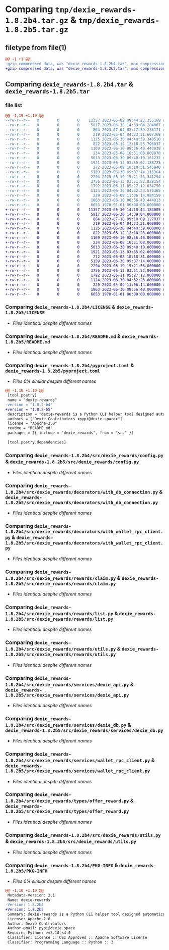 # Comparing `tmp/dexie_rewards-1.8.2b4.tar.gz` & `tmp/dexie_rewards-1.8.2b5.tar.gz`

## filetype from file(1)

```diff
@@ -1 +1 @@
-gzip compressed data, was "dexie_rewards-1.8.2b4.tar", max compression
+gzip compressed data, was "dexie_rewards-1.8.2b5.tar", max compression
```

## Comparing `dexie_rewards-1.8.2b4.tar` & `dexie_rewards-1.8.2b5.tar`

### file list

```diff
@@ -1,19 +1,19 @@
--rw-r--r--   0        0        0    11357 2023-05-02 08:44:23.355168 dexie_rewards-1.8.2b4/LICENSE
--rw-r--r--   0        0        0     5817 2023-06-30 14:39:04.284007 dexie_rewards-1.8.2b4/README.md
--rw-r--r--   0        0        0      864 2023-07-04 02:27:59.235171 dexie_rewards-1.8.2b4/pyproject.toml
--rw-r--r--   0        0        0      219 2023-05-04 04:23:21.607369 dexie_rewards-1.8.2b4/src/dexie_rewards/__init__.py
--rw-r--r--   0        0        0     1125 2023-06-30 04:40:39.340510 dexie_rewards-1.8.2b4/src/dexie_rewards/config.py
--rw-r--r--   0        0        0      822 2023-05-12 12:18:23.796037 dexie_rewards-1.8.2b4/src/dexie_rewards/decorators/with_db_connection.py
--rw-r--r--   0        0        0     1169 2023-06-10 08:56:40.443038 dexie_rewards-1.8.2b4/src/dexie_rewards/decorators/with_wallet_rpc_client.py
--rw-r--r--   0        0        0      234 2023-05-08 10:51:08.009870 dexie_rewards-1.8.2b4/src/dexie_rewards/main.py
--rw-r--r--   0        0        0     5013 2023-06-30 09:40:10.161232 dexie_rewards-1.8.2b4/src/dexie_rewards/rewards/claim.py
--rw-r--r--   0        0        0     1921 2023-05-13 03:55:02.188725 dexie_rewards-1.8.2b4/src/dexie_rewards/rewards/list.py
--rw-r--r--   0        0        0      272 2023-05-08 10:18:31.545940 dexie_rewards-1.8.2b4/src/dexie_rewards/rewards/main.py
--rw-r--r--   0        0        0     5159 2023-06-30 09:37:14.115364 dexie_rewards-1.8.2b4/src/dexie_rewards/rewards/utils.py
--rw-r--r--   0        0        0     2294 2023-05-19 15:21:53.341294 dexie_rewards-1.8.2b4/src/dexie_rewards/services/dexie_api.py
--rw-r--r--   0        0        0     3756 2023-05-13 03:51:52.828154 dexie_rewards-1.8.2b4/src/dexie_rewards/services/dexie_db.py
--rw-r--r--   0        0        0     1792 2023-06-11 05:27:12.034750 dexie_rewards-1.8.2b4/src/dexie_rewards/services/wallet_rpc_client.py
--rw-r--r--   0        0        0     1124 2023-06-30 04:32:23.576365 dexie_rewards-1.8.2b4/src/dexie_rewards/types/offer_reward.py
--rw-r--r--   0        0        0      229 2023-05-09 11:06:14.984159 dexie_rewards-1.8.2b4/src/dexie_rewards/types/utils.py
--rw-r--r--   0        0        0     1863 2023-06-10 08:56:40.444913 dexie_rewards-1.8.2b4/src/dexie_rewards/utils.py
--rw-r--r--   0        0        0     6653 1970-01-01 00:00:00.000000 dexie_rewards-1.8.2b4/PKG-INFO
+-rw-r--r--   0        0        0    11357 2023-05-30 14:18:44.184005 dexie_rewards-1.8.2b5/LICENSE
+-rw-r--r--   0        0        0     5817 2023-06-30 14:39:04.000000 dexie_rewards-1.8.2b5/README.md
+-rw-r--r--   0        0        0      864 2023-07-18 09:10:09.127037 dexie_rewards-1.8.2b5/pyproject.toml
+-rw-r--r--   0        0        0      219 2023-05-04 04:23:21.000000 dexie_rewards-1.8.2b5/src/dexie_rewards/__init__.py
+-rw-r--r--   0        0        0     1125 2023-06-30 04:40:39.000000 dexie_rewards-1.8.2b5/src/dexie_rewards/config.py
+-rw-r--r--   0        0        0      822 2023-05-12 12:18:23.000000 dexie_rewards-1.8.2b5/src/dexie_rewards/decorators/with_db_connection.py
+-rw-r--r--   0        0        0     1169 2023-06-10 08:56:40.000000 dexie_rewards-1.8.2b5/src/dexie_rewards/decorators/with_wallet_rpc_client.py
+-rw-r--r--   0        0        0      234 2023-05-08 10:51:08.000000 dexie_rewards-1.8.2b5/src/dexie_rewards/main.py
+-rw-r--r--   0        0        0     5013 2023-06-30 09:40:10.000000 dexie_rewards-1.8.2b5/src/dexie_rewards/rewards/claim.py
+-rw-r--r--   0        0        0     1921 2023-05-13 03:55:02.000000 dexie_rewards-1.8.2b5/src/dexie_rewards/rewards/list.py
+-rw-r--r--   0        0        0      272 2023-05-08 10:18:31.000000 dexie_rewards-1.8.2b5/src/dexie_rewards/rewards/main.py
+-rw-r--r--   0        0        0     5159 2023-06-30 09:37:14.000000 dexie_rewards-1.8.2b5/src/dexie_rewards/rewards/utils.py
+-rw-r--r--   0        0        0     2294 2023-05-19 15:21:53.000000 dexie_rewards-1.8.2b5/src/dexie_rewards/services/dexie_api.py
+-rw-r--r--   0        0        0     3756 2023-05-13 03:51:52.000000 dexie_rewards-1.8.2b5/src/dexie_rewards/services/dexie_db.py
+-rw-r--r--   0        0        0     1792 2023-06-11 05:27:12.000000 dexie_rewards-1.8.2b5/src/dexie_rewards/services/wallet_rpc_client.py
+-rw-r--r--   0        0        0     1124 2023-06-30 04:32:23.000000 dexie_rewards-1.8.2b5/src/dexie_rewards/types/offer_reward.py
+-rw-r--r--   0        0        0      229 2023-05-09 11:06:14.000000 dexie_rewards-1.8.2b5/src/dexie_rewards/types/utils.py
+-rw-r--r--   0        0        0     1863 2023-06-10 08:56:40.000000 dexie_rewards-1.8.2b5/src/dexie_rewards/utils.py
+-rw-r--r--   0        0        0     6653 1970-01-01 00:00:00.000000 dexie_rewards-1.8.2b5/PKG-INFO
```

### Comparing `dexie_rewards-1.8.2b4/LICENSE` & `dexie_rewards-1.8.2b5/LICENSE`

 * *Files identical despite different names*

### Comparing `dexie_rewards-1.8.2b4/README.md` & `dexie_rewards-1.8.2b5/README.md`

 * *Files identical despite different names*

### Comparing `dexie_rewards-1.8.2b4/pyproject.toml` & `dexie_rewards-1.8.2b5/pyproject.toml`

 * *Files 0% similar despite different names*

```diff
@@ -1,10 +1,10 @@
 [tool.poetry]
 name = "dexie-rewards"
-version = "1.8.2-b4"
+version = "1.8.2-b5"
 description = "dexie-rewards is a Python CLI helper tool designed automatically to claim dexie liquidity rewards for offers created using the official Chia Wallet."
 authors = ["Dexie Contributors <pypi@dexie.space>"]
 license = "Apache-2.0"
 readme = "README.md"
 packages = [{ include = "dexie_rewards", from = "src" }]
 
 [tool.poetry.dependencies]
```

### Comparing `dexie_rewards-1.8.2b4/src/dexie_rewards/config.py` & `dexie_rewards-1.8.2b5/src/dexie_rewards/config.py`

 * *Files identical despite different names*

### Comparing `dexie_rewards-1.8.2b4/src/dexie_rewards/decorators/with_db_connection.py` & `dexie_rewards-1.8.2b5/src/dexie_rewards/decorators/with_db_connection.py`

 * *Files identical despite different names*

### Comparing `dexie_rewards-1.8.2b4/src/dexie_rewards/decorators/with_wallet_rpc_client.py` & `dexie_rewards-1.8.2b5/src/dexie_rewards/decorators/with_wallet_rpc_client.py`

 * *Files identical despite different names*

### Comparing `dexie_rewards-1.8.2b4/src/dexie_rewards/rewards/claim.py` & `dexie_rewards-1.8.2b5/src/dexie_rewards/rewards/claim.py`

 * *Files identical despite different names*

### Comparing `dexie_rewards-1.8.2b4/src/dexie_rewards/rewards/list.py` & `dexie_rewards-1.8.2b5/src/dexie_rewards/rewards/list.py`

 * *Files identical despite different names*

### Comparing `dexie_rewards-1.8.2b4/src/dexie_rewards/rewards/utils.py` & `dexie_rewards-1.8.2b5/src/dexie_rewards/rewards/utils.py`

 * *Files identical despite different names*

### Comparing `dexie_rewards-1.8.2b4/src/dexie_rewards/services/dexie_api.py` & `dexie_rewards-1.8.2b5/src/dexie_rewards/services/dexie_api.py`

 * *Files identical despite different names*

### Comparing `dexie_rewards-1.8.2b4/src/dexie_rewards/services/dexie_db.py` & `dexie_rewards-1.8.2b5/src/dexie_rewards/services/dexie_db.py`

 * *Files identical despite different names*

### Comparing `dexie_rewards-1.8.2b4/src/dexie_rewards/services/wallet_rpc_client.py` & `dexie_rewards-1.8.2b5/src/dexie_rewards/services/wallet_rpc_client.py`

 * *Files identical despite different names*

### Comparing `dexie_rewards-1.8.2b4/src/dexie_rewards/types/offer_reward.py` & `dexie_rewards-1.8.2b5/src/dexie_rewards/types/offer_reward.py`

 * *Files identical despite different names*

### Comparing `dexie_rewards-1.8.2b4/src/dexie_rewards/utils.py` & `dexie_rewards-1.8.2b5/src/dexie_rewards/utils.py`

 * *Files identical despite different names*

### Comparing `dexie_rewards-1.8.2b4/PKG-INFO` & `dexie_rewards-1.8.2b5/PKG-INFO`

 * *Files 0% similar despite different names*

```diff
@@ -1,10 +1,10 @@
 Metadata-Version: 2.1
 Name: dexie-rewards
-Version: 1.8.2b4
+Version: 1.8.2b5
 Summary: dexie-rewards is a Python CLI helper tool designed automatically to claim dexie liquidity rewards for offers created using the official Chia Wallet.
 License: Apache-2.0
 Author: Dexie Contributors
 Author-email: pypi@dexie.space
 Requires-Python: >=3.10,<4.0
 Classifier: License :: OSI Approved :: Apache Software License
 Classifier: Programming Language :: Python :: 3
```


